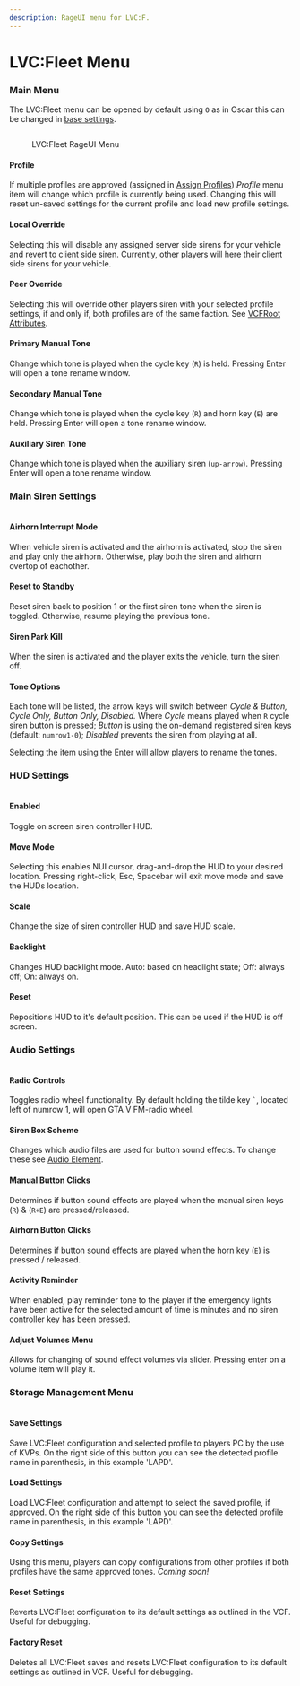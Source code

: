```yaml
---
description: RageUI menu for LVC:F.
---
```


# LVC:Fleet Menu

### Main Menu

The LVC:Fleet menu can be opened by default using `O` as in Oscar this can be changed in [base settings](../../installation-and-configuration/configure-base-settings.md#register-key-maps).&#x20;

<figure><img src="../../.gitbook/assets/VPBTwyT.png" alt=""><figcaption><p>LVC:Fleet RageUI Menu</p></figcaption></figure>

#### Profile

If multiple profiles are approved (assigned in [Assign Profiles](https://docs.luxartengineering.com/fleet/resource-installation/configure-base-settings#assign-profiles)) _Profile_ menu item will change which profile is currently being used. Changing this will reset un-saved settings for the current profile and load new profile settings.

#### Local Override

Selecting this will disable any assigned server side sirens for your vehicle and revert to client side siren. Currently, other players will here their client side sirens for your vehicle.&#x20;

#### Peer Override

Selecting this will override other players siren with your selected profile settings, if and only if, both profiles are of the same faction. See [VCFRoot Attributes](../../installation-and-configuration/customize-vcfs.md#vcfroot-attributes).

#### Primary Manual Tone

Change which tone is played when the cycle key (`R`) is held. Pressing Enter will open a tone rename window.

#### Secondary Manual Tone

Change which tone is played when the cycle key (`R`) and horn key (`E`) are held. Pressing Enter will open a tone rename window.

#### Auxiliary Siren Tone

Change which tone is played when the auxiliary siren (`up-arrow`). Pressing Enter will open a tone rename window.&#x20;

### Main Siren Settings

<figure><img src="../../.gitbook/assets/FiveM_GTAProcess_G0xQtndBN3 copy.png" alt=""><figcaption></figcaption></figure>

#### Airhorn Interrupt Mode

When vehicle siren is activated and the airhorn is activated, stop the siren and play only the airhorn. Otherwise, play both the siren and airhorn overtop of eachother.

#### Reset to Standby

Reset siren back to position 1 or the first siren tone when the siren is toggled. Otherwise, resume playing the previous tone.

#### Siren Park Kill

When the siren is activated and the player exits the vehicle, turn the siren off.

#### Tone Options

Each tone will be listed, the arrow keys will switch between _Cycle & Button, Cycle Only, Button Only, Disabled._ Where _Cycle_ means played when `R` cycle siren button is pressed; _Button_ is using the on-demand registered siren keys (default: `numrow1-0`); _Disabled_ prevents the siren from playing at all.

Selecting the item using the Enter will allow players to rename the tones.

### HUD Settings

<figure><img src="../../.gitbook/assets/FiveM_GTAProcess_xzXHxElF9D copy.png" alt=""><figcaption></figcaption></figure>

#### Enabled

Toggle on screen siren controller HUD.

#### Move Mode

Selecting this enables NUI cursor, drag-and-drop the HUD to your desired location. Pressing right-click, Esc, Spacebar will exit move mode and save the HUDs location.

#### Scale

Change the size of siren controller HUD and save HUD scale.

#### Backlight

Changes HUD backlight mode. Auto: based on headlight state; Off: always off; On: always on.

#### Reset

Repositions HUD to it's default position. This can be used if the HUD is off screen.

### Audio Settings

<figure><img src="../../.gitbook/assets/FiveM_GTAProcess_Pff9D4VdrT copy.png" alt=""><figcaption></figcaption></figure>

#### Radio Controls

Toggles radio wheel functionality. By default holding the tilde key `` ` ``, located left of numrow 1, will open GTA V FM-radio wheel.

#### Siren Box Scheme

Changes which audio files are used for button sound effects. To change these see [Audio Element](../../installation-and-configuration/customize-vcfs.md#audio-element).

#### Manual Button Clicks

Determines if button sound effects are played when the manual siren keys (`R`) & (`R+E`) are pressed/released.

#### Airhorn Button Clicks

Determines if button sound effects are played when the horn key (`E`) is pressed / released.

#### Activity Reminder

When enabled, play reminder tone to the player if the emergency lights have been active for the selected amount of time is minutes and no siren controller key has been pressed. &#x20;

#### Adjust Volumes Menu

Allows for changing of sound effect volumes via slider. Pressing enter on a volume item will play it.

### Storage Management Menu

<figure><img src="../../.gitbook/assets/FiveM_GTAProcess_GgRcAfe9TD copy.png" alt=""><figcaption></figcaption></figure>

#### Save Settings

Save LVC:Fleet configuration and selected profile to players PC by the use of KVPs. On the right side of this button you can see the detected profile name in parenthesis, in this example 'LAPD'.

#### Load Settings

Load LVC:Fleet configuration and attempt to select the saved profile, if approved. On the right side of this button you can see the detected profile name in parenthesis, in this example 'LAPD'.

#### Copy Settings

Using this menu, players can copy configurations from other profiles if both profiles have the same approved tones. _Coming soon!_

#### Reset Settings

Reverts LVC:Fleet configuration to its default settings as outlined in the VCF. Useful for debugging.

#### Factory Reset

Deletes all LVC:Fleet saves and resets LVC:Fleet configuration to its default settings as outlined in VCF. Useful for debugging.
